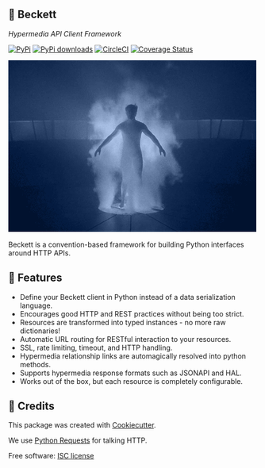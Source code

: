 💫 Beckett
-------

_Hypermedia API Client Framework_

[![PyPi][pypi-image]][pypi-link]
[![PyPi downloads][pypi-dl-image]][pypi-link]
[![CircleCI][circle-image]][circle-link]
[![Coverage Status][codecov-image]][codecov-link]

![quantumleap](media/leap.gif)

Beckett is a convention-based framework for building Python interfaces around HTTP APIs.

📖 Features
--------

* Define your Beckett client in Python instead of a data serialization language.
* Encourages good HTTP and REST practices without being too strict.
* Resources are transformed into typed instances - no more raw dictionaries!
* Automatic URL routing for RESTful interaction to your resources.
* SSL, rate limiting, timeout, and HTTP handling.
* Hypermedia relationship links are automagically resolved into python methods.
* Supports hypermedia response formats such as JSONAPI and HAL.
* Works out of the box, but each resource is completely configurable.


🎥 Credits
---------

This package was created with [Cookiecutter](https://github.com/audreyr/cookiecutter).

We use [Python Requests](http://docs.python-requests.org/en/master/) for talking HTTP.

Free software: [ISC license](https://github.com/phalt/beckett/blob/master/LICENSE)


[pypi-image]: https://img.shields.io/pypi/v/beckett.svg
[pypi-link]: https://pypi.python.org/pypi/beckett
[pypi-dl-image]: https://img.shields.io/pypi/dm/beckett.png
[circle-image]: https://circleci.com/gh/phalt/beckett/tree/master.svg?style=svg
[circle-link]: https://circleci.com/gh/phalt/beckett/tree/master
[codecov-image]: https://codecov.io/gh/phalt/beckett/branch/master/graph/badge.svg?token=T9mYPv0Ep2
[codecov-link]: http://codecov.io/github/phalt/beckett?branch=master
